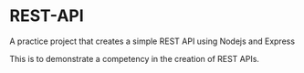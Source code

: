 # REST-API
A practice project that creates a simple REST API using Nodejs and Express

This is to demonstrate a competency in the creation of REST APIs. 
